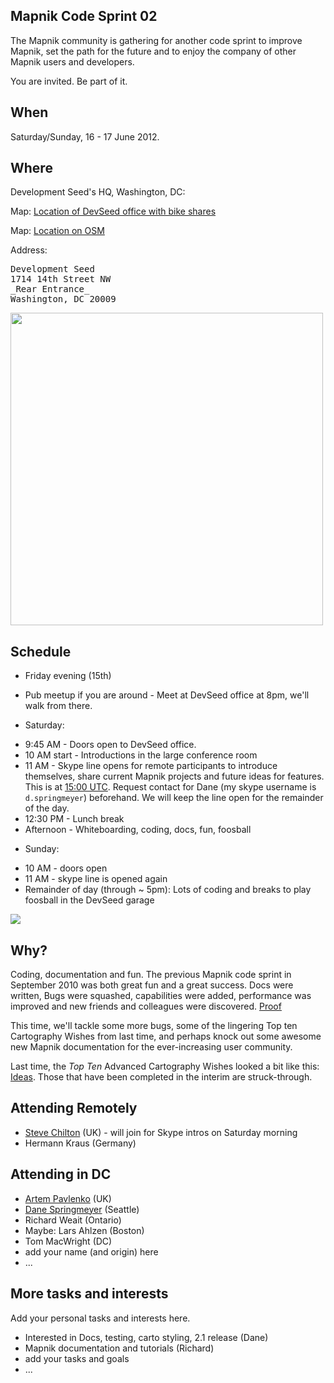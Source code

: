 ## Mapnik Code Sprint 02

The Mapnik community is gathering for another code sprint to improve Mapnik, set the path for the future and to enjoy the company of other Mapnik users and developers.  

You are invited.  Be part of it.

## When

Saturday/Sunday, 16 - 17 June 2012.

## Where

Development Seed's HQ, Washington, DC:

Map: [Location of DevSeed office with bike shares](http://a.tiles.mapbox.com/v3/devseed.devseed-hq.html#16/38.913/-77.03)

Map: [Location on OSM](http://www.openstreetmap.org/?lat=38.9132590591908&lon=-77.0323643088341&zoom=18)

Address:
<pre>
Development Seed
1714 14th Street NW
_Rear Entrance_
Washington, DC 20009
</pre>

<a href="http://f.cl.ly/items/1J1s2a0u0F1m1J1K2u3e/Screen%20Shot%202012-05-31%20at%201.56.28%20PM.png"><img src="http://f.cl.ly/items/1J1s2a0u0F1m1J1K2u3e/Screen%20Shot%202012-05-31%20at%201.56.28%20PM.png" width="500"/></a>

## Schedule

- Friday evening (15th)
 * Pub meetup if you are around - Meet at DevSeed office at 8pm, we'll walk from there.

- Saturday:
 * 9:45 AM - Doors open to DevSeed office.
 * 10 AM start - Introductions in the large conference room
 * 11 AM - Skype line opens for remote participants to introduce themselves, share current Mapnik projects and future ideas for features. This is at [15:00 UTC](http://www.timeanddate.com/worldclock/fixedtime.html?iso=20120616T15). Request contact for Dane (my skype username is `d.springmeyer`) beforehand. We will keep the line open for the remainder of the day.
 * 12:30 PM - Lunch break
 * Afternoon - Whiteboarding, coding, docs, fun, foosball

- Sunday:
 * 10 AM - doors open
 * 11 AM - skype line is opened again
 * Remainder of day (through ~ 5pm): Lots of coding and breaks to play foosball in the DevSeed garage

<img src="http://farm8.staticflickr.com/7012/6497243219_2549730dfc_n.jpg" />

## Why?

Coding, documentation and fun.  The previous Mapnik code sprint in September 2010 was both great fun and a great success.  Docs were written, Bugs were squashed, capabilities were added, performance was improved and new friends and colleagues were discovered.  [Proof](https://github.com/mapnik/mapnik/wiki/MapnikCodeSprint_MCS01_Results) 

This time, we'll tackle some more bugs, some of the lingering Top ten Cartography Wishes from last time, and perhaps knock out some awesome new Mapnik documentation for the ever-increasing user community.  

Last time, the *Top Ten* Advanced Cartography Wishes looked a bit like this: [Ideas](Ideas). Those that have been completed in the interim are struck-through. 

## Attending Remotely
- [Steve Chilton](https://twitter.com/#!/steev8) (UK) - will join for Skype intros on Saturday morning
- Hermann Kraus (Germany)

## Attending in DC
- [Artem Pavlenko](https://github.com/artemp) (UK)
- [Dane Springmeyer](https://github.com/springmeyer) (Seattle)
- Richard Weait (Ontario)
- Maybe: Lars Ahlzen (Boston) 
- Tom MacWright (DC)
- add your name (and origin) here
- ...

## More tasks and interests
Add your personal tasks and interests here.
- Interested in Docs, testing, carto styling, 2.1 release (Dane)
- Mapnik documentation and tutorials (Richard)
- add your tasks and goals
- ...